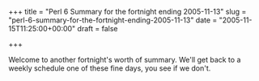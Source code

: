 +++
title = "Perl 6 Summary for the fortnight ending 2005-11-13"
slug = "perl-6-summary-for-the-fortnight-ending-2005-11-13"
date = "2005-11-15T11:25:00+00:00"
draft = false

+++

Welcome to another fortnight's worth of summary. We'll get back to a weekly
schedule one of these fine days, you see if we don't.

